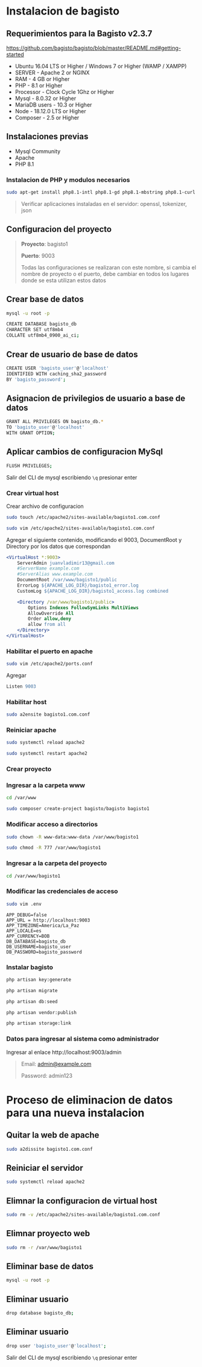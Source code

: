 # Instalacion de bagisto
## Requerimientos para la Bagisto v2.3.7
https://github.com/bagisto/bagisto/blob/master/README.md#getting-started

- Ubuntu 16.04 LTS or Higher / Windows 7 or Higher (WAMP / XAMPP)
- SERVER - Apache 2 or NGINX
- RAM - 4 GB or Higher
- PHP - 8.1 or Higher
- Processor - Clock Cycle 1Ghz or Higher
- Mysql - 8.0.32 or Higher
- MariaDB users - 10.3 or Higher
- Node - 18.12.0 LTS or Higher
- Composer - 2.5 or Higher

## Instalaciones previas
- Mysql Community
- Apache
- PHP 8.1

### Instalacion de PHP y modulos necesarios
```bash
sudo apt-get install php8.1-intl php8.1-gd php8.1-mbstring php8.1-curl php8.1-mysql
```

> Verificar aplicaciones instaladas en el servidor: openssl, tokenizer, json

## Configuracion del proyecto
> **Proyecto**: bagisto1
>
> **Puerto**: 9003
>
> Todas las configuraciones se realizaran con este nombre, si cambia el nombre de proyecto o el puerto, debe cambiar en todos los lugares donde se esta utilizan estos datos

## Crear base de datos
```bash
mysql -u root -p
```

```bash
CREATE DATABASE bagisto_db
CHARACTER SET utf8mb4
COLLATE utf8mb4_0900_ai_ci;
```

## Crear de usuario de base de datos
```bash
CREATE USER 'bagisto_user'@'localhost'
IDENTIFIED WITH caching_sha2_password
BY 'bagisto_password';
```

## Asignacion de privilegios de usuario a base de datos
```bash
GRANT ALL PRIVILEGES ON bagisto_db.*
TO 'bagisto_user'@'localhost'
WITH GRANT OPTION;
```

## Aplicar cambios de configuracion MySql
```bash
FLUSH PRIVILEGES;
```

Salir del CLI de mysql escribiendo `\q` presionar enter

### Crear virtual host
Crear archivo de configuracion
```bash
sudo touch /etc/apache2/sites-available/bagisto1.com.conf
```

```bash
sudo vim /etc/apache2/sites-available/bagisto1.com.conf
```

Agregar el siguiente contenido, modificando el 9003, DocumentRoot y Directory por los datos que correspondan

```apache
<VirtualHost *:9003>
    ServerAdmin juanvladimir13@gmail.com
    #ServerName example.com
    #ServerAlias www.example.com
    DocumentRoot /var/www/bagisto1/public
    ErrorLog ${APACHE_LOG_DIR}/bagisto1_error.log
    CustomLog ${APACHE_LOG_DIR}/bagisto1_access.log combined

    <Directory /var/www/bagisto1/public>
        Options Indexes FollowSymLinks MultiViews
        AllowOverride All
        Order allow,deny
        allow from all
    </Directory>
</VirtualHost>
```

### Habilitar el puerto en apache
```bash
sudo vim /etc/apache2/ports.conf
```
Agregar
```apache
Listen 9003
```

### Habilitar host
```bash
sudo a2ensite bagisto1.com.conf
```

### Reiniciar apache
```bash
sudo systemctl reload apache2
```
```bash
sudo systemctl restart apache2
```

### Crear proyecto
### Ingresar a la carpeta www
```bash
cd /var/www
```

```bash
sudo composer create-project bagisto/bagisto bagisto1
```

### Modificar acceso a directorios
```bash
sudo chown -R www-data:www-data /var/www/bagisto1
```
```bash
sudo chmod -R 777 /var/www/bagisto1
```

### Ingresar a la carpeta del proyecto
```bash
cd /var/www/bagisto1
```

### Modificar las credenciales de acceso
```bash
sudo vim .env
```

```
APP_DEBUG=false
APP_URL = http://localhost:9003
APP_TIMEZONE=America/La_Paz
APP_LOCALE=es
APP_CURRENCY=BOB
DB_DATABASE=bagisto_db
DB_USERNAME=bagisto_user
DB_PASSWORD=bagisto_password
```

### Instalar bagisto
```bash
php artisan key:generate
```

```bash
php artisan migrate
```

```bash
php artisan db:seed
```

```bash
php artisan vendor:publish
```

```bash
php artisan storage:link
```

### Datos para ingresar al sistema como administrador
Ingresar al enlace http://localhost:9003/admin

> Email: admin@example.com
>
> Password: admin123

# Proceso de eliminacion de datos para una nueva instalacion
## Quitar la web de apache
```bash
sudo a2dissite bagisto1.com.conf
```

## Reiniciar el servidor
```bash
sudo systemctl reload apache2
```

## Elimnar la configuracion de virtual host
```bash
sudo rm -v /etc/apache2/sites-available/bagisto1.com.conf
```

## Elimnar proyecto web
```bash
sudo rm -r /var/www/bagisto1
```

## Eliminar base de datos
```bash
mysql -u root -p
```
## Eliminar usuario
```bash
drop database bagisto_db;
```

## Eliminar usuario
```bash
drop user 'bagisto_user'@'localhost';
```

Salir del CLI de mysql escribiendo `\q` presionar enter